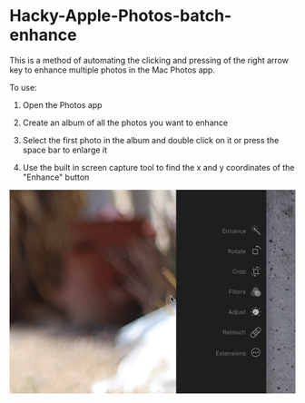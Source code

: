 # Hacky-Apple-Photos-batch-enhance
This is a method of automating the clicking and pressing of the right arrow key to enhance multiple photos in the Mac Photos app.

To use:

1. Open the Photos app

2. Create an album of all the photos you want to enhance

3. Select the first photo in the album and double click on it or press the space bar to enlarge it

4. Use the built in screen capture tool to find the x and y coordinates of the "Enhance" button 

![Alt text](https://github.com/invener/Hacky-Apple-Photos-batch-enhance/blob/master/finding%20coordinates.gif?raw=true)
